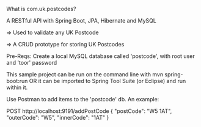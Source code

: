 What is com.uk.postcodes?

A RESTful API with Spring Boot, JPA, Hibernate and MySQL

=> Used to validate any UK Postcode

=> A CRUD prototype for storing UK Postcodes

Pre-Reqs: Create a local MySQL database called 'postcode', with root user and 'toor' password

This sample project can be run on the command line with mvn spring-boot:run OR 
it can be imported to Spring Tool Suite (or Eclipse) and run within it.

Use Postman to add items to the 'postcode' db. An example:

POST http://localhost:9191/addPostCode
{
    "postCode": "W5 1AT",
    "outerCode": "W5",
    "innerCode": "1AT"
}

